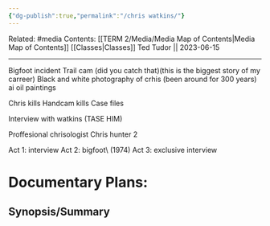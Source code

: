 ```yaml
---
{"dg-publish":true,"permalink":"/chris watkins/"}
---
```


Related: #media
Contents: [[TERM 2/Media/Media Map of Contents\|Media Map of Contents]]
[[Classes\|Classes]]
Ted Tudor || 2023-06-15
***


Bigfoot incident 
Trail cam (did you catch that)(this is the biggest story of my carreer)
Black and white photography of crhis (been around for 300 years) ai oil paintings


Chris kills
Handcam kills 
Case files

Interview with watkins (TASE HIM)

Proffesional chrisologist 
Chris hunter 2

Act 1: interview
Act 2: bigfoot\ (1974)
Act 3: exclusive interview 







# Documentary Plans:

## Synopsis/Summary























